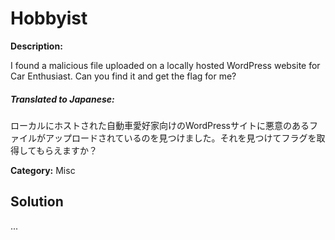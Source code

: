 # Hobbyist

**Description:**

I found a malicious file uploaded on a locally hosted WordPress website for Car Enthusiast. Can you find it and get the flag for me?

##### **Translated to Japanese:**
ローカルにホストされた自動車愛好家向けのWordPressサイトに悪意のあるファイルがアップロードされているのを見つけました。それを見つけてフラグを取得してもらえますか？

**Category:** Misc

## Solution

...

